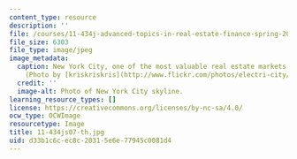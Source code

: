 ```yaml
---
content_type: resource
description: ''
file: /courses/11-434j-advanced-topics-in-real-estate-finance-spring-2007/d33b1c6cec8c20315e6e77945c0081d4_11-434js07-th.jpg
file_size: 6303
file_type: image/jpeg
image_metadata:
  caption: New York City, one of the most valuable real estate markets in the world.
    (Photo by [kriskriskris](http://www.flickr.com/photos/electri-city/) on Flickr.)
  credit: ''
  image-alt: Photo of New York City skyline.
learning_resource_types: []
license: https://creativecommons.org/licenses/by-nc-sa/4.0/
ocw_type: OCWImage
resourcetype: Image
title: 11-434js07-th.jpg
uid: d33b1c6c-ec8c-2031-5e6e-77945c0081d4
---
```

